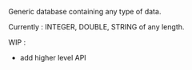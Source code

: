 
Generic database containing any type of data.

Currently : INTEGER, DOUBLE, STRING of any length.

WIP : 
 - add higher level API


